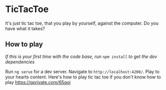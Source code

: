 # TicTacToe

It's just tic tac toe, that you play by yourself, against the computer. Do you have what it takes?

## How to play

*If this is your first time with the code base, run `npm install` to get the dev dependencies*

Run `ng serve` for a dev server. Navigate to `http://localhost:4200/`. Play to your hearts content. Here's how to play tic tac toe if you don't know how to play https://gprivate.com/65qoj
